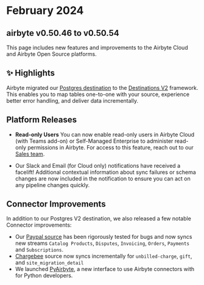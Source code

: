 # February 2024

## airbyte v0.50.46 to v0.50.54

This page includes new features and improvements to the Airbyte Cloud and Airbyte Open Source
platforms.

## ✨ Highlights

Airbyte migrated our [Postgres destination](https://github.com/airbytehq/airbyte/pull/35042) to the
[Destinations V2](./upgrading_to_destinations_v2) framework. This enables you to map tables
one-to-one with your source, experience better error handling, and deliver data incrementally.

## Platform Releases

- **Read-only Users** You can now enable read-only users in Airbyte Cloud (with Teams add-on) or
  Self-Managed Enterprise to administer read-only permissions in Airbyte. For access to this
  feature, reach out to our [Sales team](https://www.airbyte.com/company/talk-to-sales).

- Our Slack and Email (for Cloud only) notifications have received a facelift! Additional contextual
  information about sync failures or schema changes are now included in the notification to ensure
  you can act on any pipeline changes quickly.

## Connector Improvements

In addition to our Postgres V2 destination, we also released a few notable Connector improvements:

- Our [Paypal source](https://github.com/airbytehq/airbyte/pull/34510) has been rigorously tested
  for bugs and now syncs new streams `Catalog Products`, `Disputes`, `Invoicing`, `Orders`,
  `Payments` and `Subscriptions`.
- [Chargebee](https://github.com/airbytehq/airbyte/pull/34053) source now syncs incrementally for
  `unbilled-charge`, `gift`, and `site_migration_detail`
- We launched [PyAirbyte](/using-airbyte/pyairbyte/getting-started.mdx), a new interface to use
  Airbyte connectors with for Python developers.
